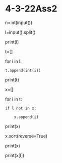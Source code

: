 # 4-3-22Ass2
n=int(input())

l=input().split()

print(l)

t=[]

for i in l:

    t.append(int(i))

print(t)

x=[]

for i in t:

    if l not in x:

        x.append(i)

print(x)

x.sort(reverse=True)

print(x)

print(x[l])
